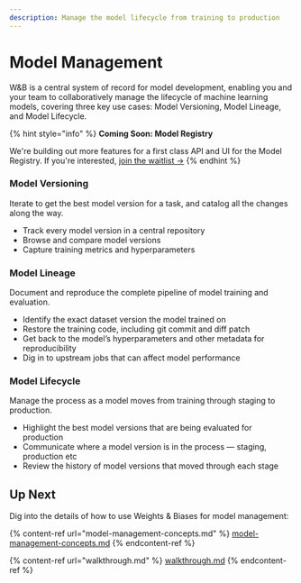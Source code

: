 ```yaml
---
description: Manage the model lifecycle from training to production
---
```


# Model Management

W\&B is a central system of record for model development, enabling you and your team to collaboratively manage the lifecycle of machine learning models, covering three key use cases: Model Versioning, Model Lineage, and Model Lifecycle.

{% hint style="info" %}
**Coming Soon: Model Registry**

We're building out more features for a first class API and UI for the Model Registry. If you're interested, [join the waitlist ->](https://wandb.me/model-registry)
{% endhint %}

### Model Versioning

Iterate to get the best model version for a task, and catalog all the changes along the way.

* Track every model version in a central repository&#x20;
* Browse and compare model versions
* Capture training metrics and hyperparameters

### Model Lineage

Document and reproduce the complete pipeline of model training and evaluation.

* Identify the exact dataset version the model trained on
* Restore the training code, including git commit and diff patch
* Get back to the model’s hyperparameters and other metadata for reproducibility
* Dig in to upstream jobs that can affect model performance

### Model Lifecycle

Manage the process as a model moves from training through staging to production.

* Highlight the best model versions that are being evaluated for production
* Communicate where a model version is in the process — staging, production etc
* Review the history of model versions that moved through each stage

## Up Next

Dig into the details of how to use Weights & Biases for model management:

{% content-ref url="model-management-concepts.md" %}
[model-management-concepts.md](model-management-concepts.md)
{% endcontent-ref %}

{% content-ref url="walkthrough.md" %}
[walkthrough.md](walkthrough.md)
{% endcontent-ref %}



